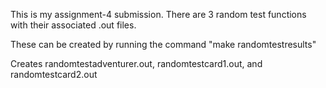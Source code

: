 This is my assignment-4 submission. There are 3 random test functions with their associated .out files. 

These can be created by running the command "make randomtestresults" 

Creates randomtestadventurer.out, randomtestcard1.out, and randomtestcard2.out

